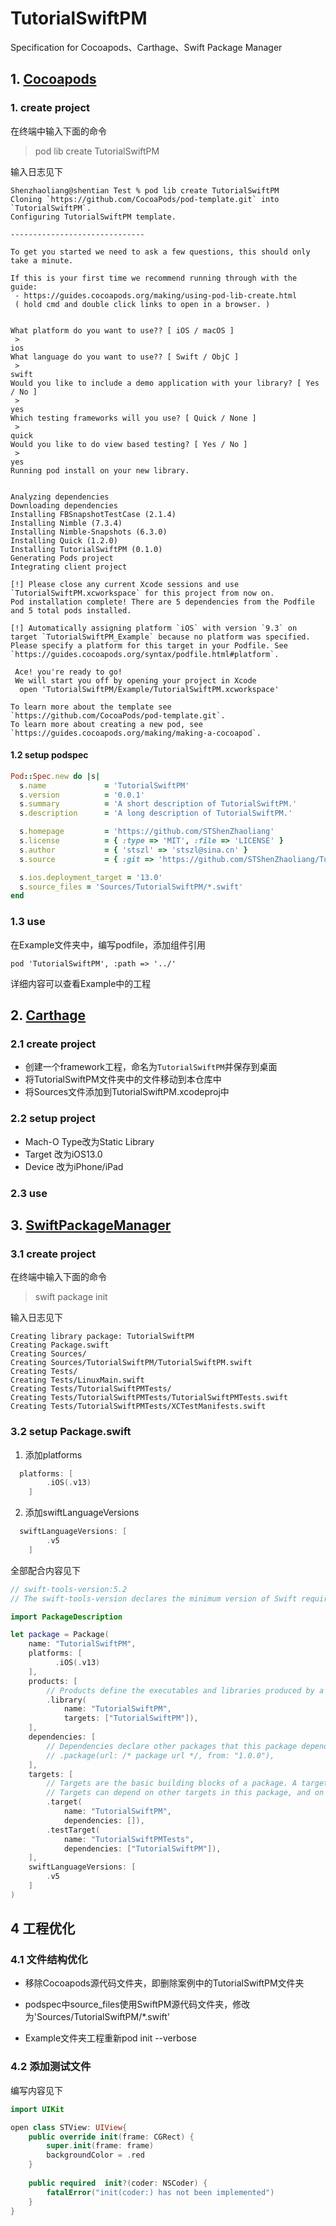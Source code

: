 # TutorialSwiftPM
Specification for Cocoapods、Carthage、Swift Package Manager



## 1. [Cocoapods](https://guides.cocoapods.org/making/index.html)

### 1. create project

在终端中输入下面的命令

> pod lib create TutorialSwiftPM 

输入日志见下


```shell
Shenzhaoliang@shentian Test % pod lib create TutorialSwiftPM 
Cloning `https://github.com/CocoaPods/pod-template.git` into `TutorialSwiftPM`.
Configuring TutorialSwiftPM template.

------------------------------

To get you started we need to ask a few questions, this should only take a minute.

If this is your first time we recommend running through with the guide: 
 - https://guides.cocoapods.org/making/using-pod-lib-create.html
 ( hold cmd and double click links to open in a browser. )


What platform do you want to use?? [ iOS / macOS ]
 > 
ios
What language do you want to use?? [ Swift / ObjC ]
 > 
swift
Would you like to include a demo application with your library? [ Yes / No ]
 > 
yes
Which testing frameworks will you use? [ Quick / None ]
 > 
quick
Would you like to do view based testing? [ Yes / No ]
 > 
yes
Running pod install on your new library.


Analyzing dependencies
Downloading dependencies
Installing FBSnapshotTestCase (2.1.4)
Installing Nimble (7.3.4)
Installing Nimble-Snapshots (6.3.0)
Installing Quick (1.2.0)
Installing TutorialSwiftPM (0.1.0)
Generating Pods project
Integrating client project

[!] Please close any current Xcode sessions and use `TutorialSwiftPM.xcworkspace` for this project from now on.
Pod installation complete! There are 5 dependencies from the Podfile and 5 total pods installed.

[!] Automatically assigning platform `iOS` with version `9.3` on target `TutorialSwiftPM_Example` because no platform was specified. Please specify a platform for this target in your Podfile. See `https://guides.cocoapods.org/syntax/podfile.html#platform`.

 Ace! you're ready to go!
 We will start you off by opening your project in Xcode
  open 'TutorialSwiftPM/Example/TutorialSwiftPM.xcworkspace'

To learn more about the template see `https://github.com/CocoaPods/pod-template.git`.
To learn more about creating a new pod, see `https://guides.cocoapods.org/making/making-a-cocoapod`.
```

#### 1.2 setup podspec

```ruby
Pod::Spec.new do |s|
  s.name             = 'TutorialSwiftPM'
  s.version          = '0.0.1'
  s.summary          = 'A short description of TutorialSwiftPM.'
  s.description      = 'A long description of TutorialSwiftPM.'

  s.homepage         = 'https://github.com/STShenZhaoliang'
  s.license          = { :type => 'MIT', :file => 'LICENSE' }
  s.author           = { 'stszl' => 'stszl@sina.cn' }
  s.source           = { :git => 'https://github.com/STShenZhaoliang/TutorialSwiftPM.git', :tag => s.version.to_s }

  s.ios.deployment_target = '13.0'
  s.source_files = 'Sources/TutorialSwiftPM/*.swift'
end

```



### 1.3 use 
在Example文件夹中，编写podfile，添加组件引用

```
pod 'TutorialSwiftPM', :path => '../'
```

详细内容可以查看Example中的工程




## 2. [Carthage](https://github.com/Carthage/Carthage)

### 2.1 create project
- 创建一个framework工程，命名为`TutorialSwiftPM`并保存到桌面
- 将TutorialSwiftPM文件夹中的文件移动到本仓库中
- 将Sources文件添加到TutorialSwiftPM.xcodeproj中

### 2.2 setup project
- Mach-O Type改为Static Library
- Target 改为iOS13.0
- Device 改为iPhone/iPad

### 2.3 use



## 3. [SwiftPackageManager](https://github.com/apple/swift-package-manager)

### 3.1 create project

在终端中输入下面的命令

> swift package init

输入日志见下

```
Creating library package: TutorialSwiftPM
Creating Package.swift
Creating Sources/
Creating Sources/TutorialSwiftPM/TutorialSwiftPM.swift
Creating Tests/
Creating Tests/LinuxMain.swift
Creating Tests/TutorialSwiftPMTests/
Creating Tests/TutorialSwiftPMTests/TutorialSwiftPMTests.swift
Creating Tests/TutorialSwiftPMTests/XCTestManifests.swift
```

### 3.2 setup Package.swift

1. 添加platforms
```swift
  platforms: [
    	.iOS(.v13)
    ]
```

2. 添加swiftLanguageVersions
```swift
  swiftLanguageVersions: [
        .v5
    ]
```

全部配合内容见下
```swift
// swift-tools-version:5.2
// The swift-tools-version declares the minimum version of Swift required to build this package.

import PackageDescription

let package = Package(
    name: "TutorialSwiftPM",
    platforms: [
          .iOS(.v13)
    ],
    products: [
        // Products define the executables and libraries produced by a package, and make them visible to other packages.
        .library(
            name: "TutorialSwiftPM",
            targets: ["TutorialSwiftPM"]),
    ],
    dependencies: [
        // Dependencies declare other packages that this package depends on.
        // .package(url: /* package url */, from: "1.0.0"),
    ],
    targets: [
        // Targets are the basic building blocks of a package. A target can define a module or a test suite.
        // Targets can depend on other targets in this package, and on products in packages which this package depends on.
        .target(
            name: "TutorialSwiftPM",
            dependencies: []),
        .testTarget(
            name: "TutorialSwiftPMTests",
            dependencies: ["TutorialSwiftPM"]),
    ],
    swiftLanguageVersions: [
        .v5
    ]
)
```


## 4 工程优化
### 4.1 文件结构优化
- 移除Cocoapods源代码文件夹，即删除案例中的TutorialSwiftPM文件夹

- podspec中source_files使用SwiftPM源代码文件夹，修改为'Sources/TutorialSwiftPM/*.swift'

- Example文件夹工程重新pod init --verbose

### 4.2 添加测试文件
编写内容见下

```swift
import UIKit

open class STView: UIView{
    public override init(frame: CGRect) {
        super.init(frame: frame)
        backgroundColor = .red
    }
    
    public required  init?(coder: NSCoder) {
        fatalError("init(coder:) has not been implemented")
    }
}

```

